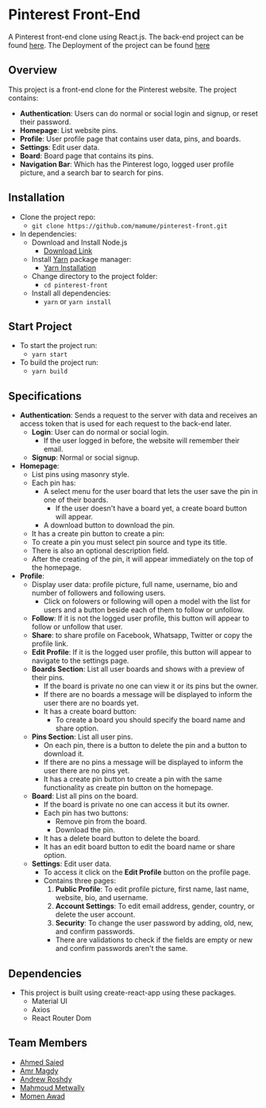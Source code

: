 # Pinterest Front-End
A Pinterest front-end clone using React.js. The back-end project can be found [here](https://github.com/mamume/pinterest-back/). The Deployment of the project can be found [here](http://3.132.156.164/)

## Overview
This project is a front-end clone for the Pinterest website. The project contains:
  - **Authentication**: Users can do normal or social login and signup, or reset their password.
  - **Homepage**: List website pins.
  - **Profile**: User profile page that contains user data, pins, and boards.
  - **Settings**: Edit user data.
  - **Board**: Board page that contains its pins.
  - **Navigation Bar**: Which has the Pinterest logo, logged user profile picture, and a search bar to search for pins.
  
## Installation
  - Clone the project repo: 
    - `git clone https://github.com/mamume/pinterest-front.git`
  - In dependencies:
    - Download and Install Node.js
      - [Download Link](https://nodejs.org/en/download/)
    - Install [Yarn](https://classic.yarnpkg.com/en/) package manager: 
      - [Yarn Installation](https://classic.yarnpkg.com/lang/en/docs/install)
    - Change directory to the project folder:
      - `cd pinterest-front`
    - Install all dependencies:
      - `yarn` or `yarn install`
      
## Start Project
  - To start the project run:
    - `yarn start`
  - To build the project run:
    - `yarn build`
    
## Specifications
  - **Authentication**: Sends a request to the server with data and receives an access token that is used for each request to the back-end later.
    - **Login**: User can do normal or social login.
      - If the user logged in before, the website will remember their email.
    - **Signup**: Normal or social signup.
  - **Homepage**: 
    - List pins using masonry style.
    - Each pin has:
      - A select menu for the user board that lets the user save the pin in one of their boards.
        - If the user doesn't have a board yet, a create board button will appear.
      - A download button to download the pin.
     - It has a create pin button to create a pin:
      - To create a pin you must select pin source and type its title.
      - There is also an optional description field.
      - After the creating of the pin, it will appear immediately on the top of the homepage.
  - **Profile**: 
    - Display user data: profile picture, full name, username, bio and number of followers and following users.
      - Click on folowers or following will open a model with the list for users and a button beside each of them to follow or unfollow.
    - **Follow**: If it is not the logged user profile, this button will appear to follow or unfollow that user.
    - **Share**: to share profile on Facebook, Whatsapp, Twitter or copy the profile link.
    - **Edit Profile**: If it is the logged user profile, this button will appear to navigate to the settings page.
    - **Boards Section**: List all user boards and shows with a preview of their pins.
      - If the board is private no one can view it or its pins but the owner.
      - If there are no boards a message will be displayed to inform the user there are no boards yet.
      - It has a create board button:
        - To create a board you should specify the board name and share option.
    - **Pins Section**: List all user pins.
      - On each pin, there is a button to delete the pin and a button to download it.
      - If there are no pins a message will be displayed to inform the user there are no pins yet.
      - It has a create pin button to create a pin with the same functionality as create pin button on the homepage.
    - **Board**: List all pins on the board.
      - If the board is private no one can access it but its owner.
      - Each pin has two buttons:
        - Remove pin from the board.
        - Download the pin.
      - It has a delete board button to delete the board.
      - It has an edit board button to edit the board name or share option.
    - **Settings**: Edit user data.
      - To access it click on the **Edit Profile** button on the profile page.
      - Contains three pages:
        1. **Public Profile**: To edit profile picture, first name, last name, website, bio, and username.
        2. **Account Settings**: To edit email address, gender, country, or delete the user account.
        3. **Security**: To change the user password by adding, old, new, and confirm passwords.
          - There are validations to check if the fields are empty or new and confirm passwords aren't the same.
          
## Dependencies
  - This project is built using create-react-app using these packages.
    - Material UI
    - Axios
    - React Router Dom

## Team Members
  - [Ahmed Saied](https://github.com/AhmedSaied94)
  - [Amr Magdy](https://github.com/Amr-Magdy95)
  - [Andrew Roshdy](https://github.com/andrew-roshdy13)
  - [Mahmoud Metwally](https://github.com/mamume)
  - [Momen Awad](https://github.com/momen-awad)
